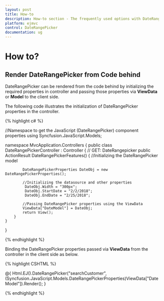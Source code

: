 ```yaml
---
layout: post
title: How-to
description: How-to section - The frequently used options with DateRangepicker 
platform: ejmvc
control: DateRangePicker
documentation: ug
---
```

# How to?

## Render DateRangePicker from Code behind

DateRangePicker can be rendered from the code behind by initializing the required properties in controller and passing those properties via **ViewData** or **Model** to the client side.

The following code illustrates the initialization of DateRangePicker properties in the controller.

{% highlight c# %}

//Namespace to get the JavaScript (DateRangePicker) component properties
using Syncfusion.JavaScript.Models;

namespace MvcApplication.Controllers
{
    public class DateRangePickerController : Controller
    {
        // GET: DateRangepicker
        public ActionResult DateRangePickerFeatures()
        {
            //Initializing the DateRangePicker model

            DateRangePickerProperties DateObj = new DateRangePickerProperties();

            //Initializing the datasource and other properties
             DateObj.Width = "300px";
             DateObj.StartDate = "2/2/2018";
             DateObj.EndDate = "2/25/2018";

            //Passing DateRangePicker properties using the ViewData
            ViewData["DateModel"] = DateObj;
            return View();
        }
    }
}

{% endhighlight %}

Binding the DateRangePicker properties passed via **ViewData** from the controller in the client side as below.

{% highlight CSHTML %}

@{
    Html.EJ().DateRangePicker("searchCustomer",(Syncfusion.JavaScript.Models.DateRangePickerProperties)ViewData["DateModel"]).Render();
}

{% endhighlight %}

